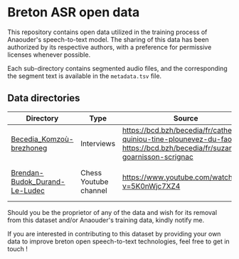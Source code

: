 # Breton ASR open data

This repository contains open data utilized in the training process of Anaouder's speech-to-text model. The sharing of this data has been authorized by its respective authors, with a preference for permissive licenses whenever possible.

Each sub-directory contains segmented audio files, and the corresponding the segment text is available in the `metadata.tsv` file.

## Data directories

| Directory | Type | Source | Author(s) | Licence |
| ---- | ---- | ---- | ---- | ---- |
| [Becedia_Komzoù-brezhoneg](Becedia_Komzoù-brezhoneg) | Interviews | https://bcd.bzh/becedia/fr/catherine-quiniou-tine-plounevez-du-faou<br>https://bcd.bzh/becedia/fr/suzanne-goarnisson-scrignac | Lors Jouin | All rights reserved |
| [Brendan-Budok_Durand-Le-Ludec](Brendan-Budok_Durand-Le-Ludec) | Chess Youtube channel | https://www.youtube.com/watch?v=5K0nWjc7XZ4 | Bredan Budok Durand Le Ludec | [CC-BY](https://creativecommons.org/licenses/by/4.0/) |


Should you be the proprietor of any of the data and wish for its removal from this dataset and/or Anaouder's training data, kindly notify me.

If you are interested in contributing to this dataset by providing your own data to improve breton open speech-to-text technologies, feel free to get in touch !
